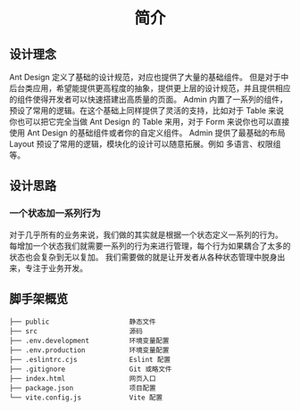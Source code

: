 <h1 align="center">
简介
</h1>

## 设计理念

Ant Design 定义了基础的设计规范，对应也提供了大量的基础组件。
但是对于中后台类应用，希望能提供更高程度的抽象，提供更上层的设计规范，并且提供相应的组件使得开发者可以快速搭建出高质量的页面。
Admin 内置了一系列的组件，预设了常用的逻辑。在这个基础上同样提供了灵活的支持，比如对于 Table 来说你也可以把它完全当做 Ant
Design 的 Table 来用，对于 Form 来说你也可以直接使用 Ant Design 的基础组件或者你的自定义组件。
Admin 提供了最基础的布局 Layout 预设了常用的逻辑，模块化的设计可以随意拓展。例如 多语言、权限组等。

## 设计思路

### 一个状态加一系列行为

对于几乎所有的业务来说，我们做的其实就是根据一个状态定义一系列的行为。
每增加一个状态我们就需要一系列的行为来进行管理，每个行为如果耦合了太多的状态也会复杂到无以复加。
我们需要做的就是让开发者从各种状态管理中脱身出来，专注于业务开发。

## 脚手架概览

```
├── public                    静态文件
├── src                       源码
├── .env.development          环境变量配置
├── .env.production           环境变量配置
├── .eslintrc.cjs             Eslint 配置
├── .gitignore                Git 或略文件
├── index.html                网页入口
├── package.json              项目配置
└── vite.config.js            Vite 配置
```